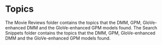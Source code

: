 # Topics
The Movie Reviews folder contains the topics that the DMM, GPM, GloVe-enhanced DMM and the GloVe-enhanced GPM models found.
The Search Snippets folder contains the topics that the DMM, GPM, GloVe-enhanced DMM and the GloVe-enhanced GPM models found.
